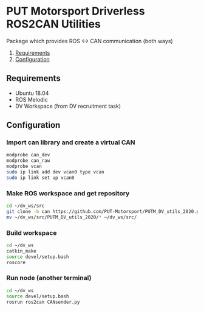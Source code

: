 # PUT Motorsport Driverless ROS2CAN Utilities

Package which provides ROS <-> CAN communication (both ways)


1. [Requirements](#requirements)
2. [Configuration](#configuration)


## Requirements
- Ubuntu 18.04
- ROS Melodic
- DV Workspace (from DV recruitment task)


## Configuration

### Import can library and create a virtual CAN
```bash
modprobe can_dev
modprobe can_raw
modprobe vcan
sudo ip link add dev vcan0 type vcan
sudo ip link set up vcan0
```

### Make ROS workspace and get repository
```bash
cd ~/dv_ws/src
git clone -b can https://github.com/PUT-Motorsport/PUTM_DV_utils_2020.git
mv ~/dv_ws/src/PUTM_DV_utils_2020/* ~/dv_ws/src/
```

### Build workspace
```bash
cd ~/dv_ws
catkin_make
source devel/setup.bash
roscore
```

### Run node (another terminal)
```bash
cd ~/dv_ws
source devel/setup.bash
rosrun ros2can CANsender.py
```
